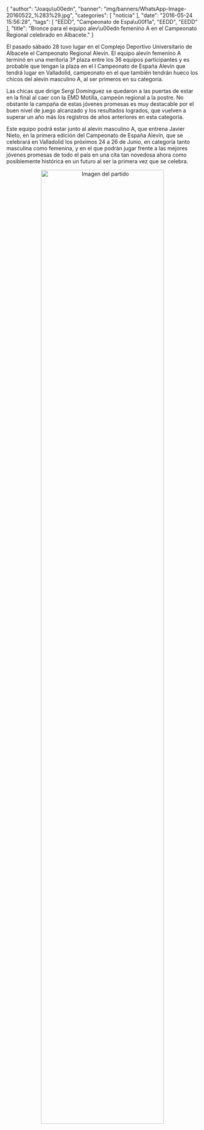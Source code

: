 {
  "author": "Joaqu\u00edn", 
  "banner": "img/banners/WhatsApp-Image-20160522_%283%29.jpg", 
  "categories": [
    "noticia"
  ], 
  "date": "2016-05-24 15:56:28", 
  "tags": [
    "EEDD", 
    "Campeonato de Espa\u00f1a", 
    "EEDD", 
    "EEDD"
  ], 
  "title": "Bronce para el equipo alev\u00edn femenino A en el Campeonato Regional celebrado en Albacete."
}

El pasado sábado 28 tuvo lugar en el Complejo Deportivo Universitario de Albacete el Campeonato Regional Alevín. El equipo alevín femenino A terminó en una meritoria 3ª plaza entre los 36 equipos participantes y es probable que tengan la plaza en el I Campeonato de España Alevín que tendrá lugar en Valladolid, campeonato en el que también tendrán hueco los chicos del alevín masculino A, al ser primeros en su categoría.

Las chicas que dirige Sergi Domínguez se quedaron a las puertas de estar en la final al caer con la EMD Motilla, campeón regional a la postre. No obstante la campaña de estas jóvenes promesas es muy destacable por el buen nivel de juego alcanzado y los resultados logrados, que vuelven a superar un año más los registros de años anteriores en esta categoría.

Este equipo podrá estar junto al alevín masculino A, que entrena Javier Nieto, en la primera edición del Campeonato de España Alevín, que se celebrará en Valladolid los próximos 24 a 26 de Junio, en categoría tanto masculina como femenina, y en el que podrán jugar frente a las mejores jóvenes promesas de todo el país en una cita tan novedosa ahora como posiblemente histórica en un futuro al ser la primera vez que se celebra.

<center>
<a target="_new" href="http://www.advmiguelturra.org/img/banners/WhatsApp-Image-20160522%20%283%29.jpg"> 
<img alt="Imagen del partido" width="80%" align="center" src="http://www.advmiguelturra.org/img/banners/WhatsApp-Image-20160522%20%283%29.jpg"/> </a> </center> 

